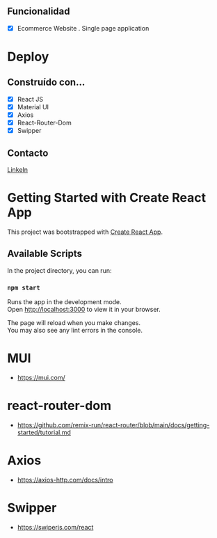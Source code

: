 ## Funcionalidad

- [x] Ecommerce Website . Single page application

# Deploy

<!-- [Te invito a conocer el sitio ](https://jump-streaming.netlify.app) -->

## Construído con…

- [x] React JS
- [x] Material UI
- [x] Axios
- [x] React-Router-Dom
- [x] Swipper

## Contacto

[LinkeIn](https://www.linkedin.com/in/lauriacunia/)

# Getting Started with Create React App

This project was bootstrapped with [Create React App](https://github.com/facebook/create-react-app).

## Available Scripts

In the project directory, you can run:

### `npm start`

Runs the app in the development mode.\
Open [http://localhost:3000](http://localhost:3000) to view it in your browser.

The page will reload when you make changes.\
You may also see any lint errors in the console.

# MUI

- https://mui.com/

# react-router-dom

- https://github.com/remix-run/react-router/blob/main/docs/getting-started/tutorial.md

# Axios

- https://axios-http.com/docs/intro

# Swipper

- https://swiperjs.com/react
